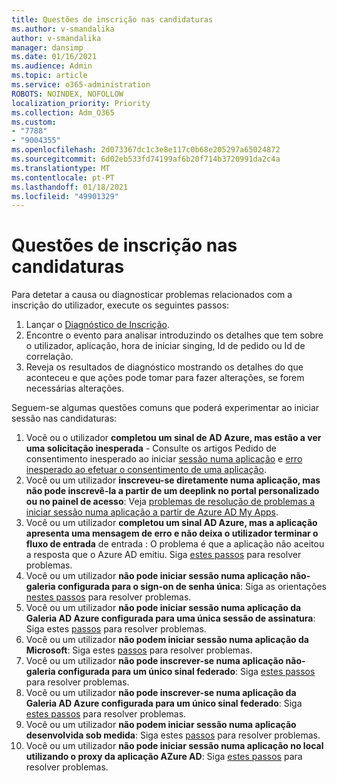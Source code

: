 ```yaml
---
title: Questões de inscrição nas candidaturas
ms.author: v-smandalika
author: v-smandalika
manager: dansimp
ms.date: 01/16/2021
ms.audience: Admin
ms.topic: article
ms.service: o365-administration
ROBOTS: NOINDEX, NOFOLLOW
localization_priority: Priority
ms.collection: Adm_O365
ms.custom:
- "7788"
- "9004355"
ms.openlocfilehash: 2d073367dc1c3e8e117c0b68e205297a65024872
ms.sourcegitcommit: 6d02eb533fd74199af6b20f714b3720991da2c4a
ms.translationtype: MT
ms.contentlocale: pt-PT
ms.lasthandoff: 01/18/2021
ms.locfileid: "49901329"
---
```

# <a name="issues-signing-in-to-applications"></a>Questões de inscrição nas candidaturas

Para detetar a causa ou diagnosticar problemas relacionados com a inscrição do utilizador, execute os seguintes passos:

1. Lançar o [Diagnóstico de Inscrição](https://ms.portal.azure.com/#blade/Microsoft_AAD_IAM/ActiveDirectoryMenuBlade/diagnose/symptomId/ms_aad_dxp_signin_caDiagnoseAndSolveSummarySymptom).
2. Encontre o evento para analisar introduzindo os detalhes que tem sobre o utilizador, aplicação, hora de iniciar singing, Id de pedido ou Id de correlação.
3. Reveja os resultados de diagnóstico mostrando os detalhes do que aconteceu e que ações pode tomar para fazer alterações, se forem necessárias alterações.

Seguem-se algumas questões comuns que poderá experimentar ao iniciar sessão nas candidaturas:

1. Você ou o utilizador **completou um sinal de AD Azure, mas estão a ver uma solicitação inesperada** - Consulte os artigos Pedido de consentimento inesperado ao iniciar [sessão numa aplicação](https://docs.microsoft.com/azure/active-directory/manage-apps/application-sign-in-unexpected-user-consent-prompt) e [erro inesperado ao efetuar o consentimento de uma aplicação](https://docs.microsoft.com/azure/active-directory/manage-apps/application-sign-in-unexpected-user-consent-error).
2. Você ou um utilizador **inscreveu-se diretamente numa aplicação, mas não pode inscrevê-la a partir de um deeplink no portal personalizado ou no painel de acesso**: Veja [problemas de resolução de problemas a iniciar sessão numa aplicação a partir de Azure AD My Apps](https://docs.microsoft.com/azure/active-directory/manage-apps/application-sign-in-other-problem-access-panel).
3. Você ou um utilizador **completou um sinal AD Azure, mas a aplicação apresenta uma mensagem de erro e não deixa o utilizador terminar o fluxo de entrada** de entrada : O problema é que a aplicação não aceitou a resposta que o Azure AD emitiu. Siga [estes passos](https://docs.microsoft.com/azure/active-directory/application-sign-in-problem-application-error) para resolver problemas.
4. Você ou um utilizador **não pode iniciar sessão numa aplicação não-galeria configurada para o sign-on de senha única**: Siga as orientações [nestes passos](https://docs.microsoft.com/azure/active-directory/manage-apps/troubleshoot-password-based-sso) para resolver problemas.
5. Você ou um utilizador **não pode iniciar sessão numa aplicação da Galeria AD Azure configurada para uma única sessão de assinatura**: Siga estes [passos](https://docs.microsoft.com/azure/active-directory/manage-apps/troubleshoot-password-based-sso) para resolver problemas.
6. Você ou um utilizador **não podem iniciar sessão numa aplicação da Microsoft**: Siga estes [passos](https://docs.microsoft.com/azure/active-directory/manage-apps/application-sign-in-problem-first-party-microsoft) para resolver problemas.
7. Você ou um utilizador **não pode inscrever-se numa aplicação não-galeria configurada para um único sinal federado**: Siga [estes passos](https://docs.microsoft.com/azure/active-directory/application-sign-in-problem-federated-sso-non-gallery) para resolver problemas.
8. Você ou um utilizador **não pode inscrever-se numa aplicação da Galeria AD Azure configurada para um único sinal federado**: Siga [estes passos](https://docs.microsoft.com/azure/active-directory/manage-apps/application-sign-in-problem-federated-sso-gallery) para resolver problemas.
9. Você ou um utilizador **não podem iniciar sessão numa aplicação desenvolvida sob medida**: Siga estes [passos](https://docs.microsoft.com/azure/active-directory/manage-apps/application-sign-in-problem-federated-sso-gallery) para resolver problemas.
10. Você ou um utilizador **não pode iniciar sessão numa aplicação no local utilizando o proxy da aplicação AZure AD**: Siga [estes passos](https://docs.microsoft.com/azure/active-directory/manage-apps/application-sign-in-problem-on-premises-application-proxy) para resolver problemas.

